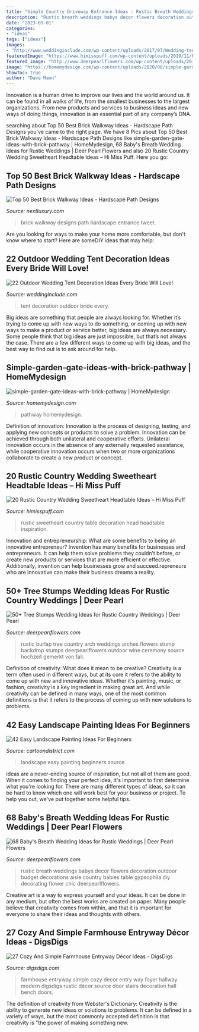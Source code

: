 ```yaml
---
title: "Simple Country Driveway Entrance Ideas : Rustic Breath Weddings Babys Decor Flowers Decoration Outdoor Budget Decorations Aisle Country Babies Table Gypsophila Diy Decorating Flower Chic Deerpearlflowers"
description: "Rustic breath weddings babys decor flowers decoration outdoor budget decorations aisle country babies table gypsophila diy decorating flower chic deerpearlflowers"
date: "2023-05-01"
categories:
- "ideas"
tags: ["ideas"]
images:
- "http://www.weddinginclude.com/wp-content/uploads/2017/07/Wedding-tent-decoration-ideas-By-Ventolaphotography.jpg"
featuredImage: "https://www.himisspuff.com/wp-content/uploads/2019/11/Rustic-country-wedding-sweetheart-head-table-decoration-ideas-6.jpg"
featured_image: "http://www.deerpearlflowers.com/wp-content/uploads/2015/04/rustic-wedding-ideas-babys-breath-wedding-decor.jpg"
image: "https://homemydesign.com/wp-content/uploads/2020/08/simple-garden-gate-ideas-with-brick-pathway.jpg"
ShowToc: true
author: "Dave Mann"
---
```



Innovation is a human drive to improve our lives and the world around us. It can be found in all walks of life, from the smallest businesses to the largest organizations. From new products and services to business ideas and new ways of doing things, innovation is an essential part of any company’s DNA.

	

		
searching about Top 50 Best Brick Walkway Ideas - Hardscape Path Designs you've came to the right page. We have 8 Pics about Top 50 Best Brick Walkway Ideas - Hardscape Path Designs like simple-garden-gate-ideas-with-brick-pathway | HomeMydesign, 68 Baby&#039;s Breath Wedding Ideas for Rustic Weddings | Deer Pearl Flowers and also 20 Rustic Country Wedding Sweetheart Headtable Ideas – Hi Miss Puff. Here you go:
		
    
## Top 50 Best Brick Walkway Ideas - Hardscape Path Designs

<img loading=lazy src="http://nextluxury.com/wp-content/uploads/home-entrance-designs-brick-walkway.jpg" onerror="this.onerror=null;this.src='https://tse2.mm.bing.net/th?id=OIP.kSONbsQ-Owk4NrXx9ItcAAAAAA&amp;pid=15.1';" alt="Top 50 Best Brick Walkway Ideas - Hardscape Path Designs">

_Source: nextluxury.com_

>brick walkway designs path hardscape entrance tweet. 

	

Are you looking for ways to make your home more comfortable, but don't know where to start? Here are someDIY ideas that may help: 

    
## 22 Outdoor Wedding Tent Decoration Ideas Every Bride Will Love!

<img loading=lazy src="http://www.weddinginclude.com/wp-content/uploads/2017/07/Wedding-tent-decoration-ideas-By-Ventolaphotography.jpg" onerror="this.onerror=null;this.src='https://tse3.mm.bing.net/th?id=OIP.tP3XDv0G-OoNQfC6uXf5EwHaLH&amp;pid=15.1';" alt="22 Outdoor Wedding Tent Decoration Ideas Every Bride Will Love!">

_Source: weddinginclude.com_

>tent decoration outdoor bride every. 

	

Big ideas are something that people are always looking for. Whether it’s trying to come up with new ways to do something, or coming up with new ways to make a product or service better, big ideas are always necessary. Some people think that big ideas are just impossible, but that’s not always the case. There are a few different ways to come up with big ideas, and the best way to find out is to ask around for help.

    
## Simple-garden-gate-ideas-with-brick-pathway | HomeMydesign

<img loading=lazy src="https://homemydesign.com/wp-content/uploads/2020/08/simple-garden-gate-ideas-with-brick-pathway.jpg" onerror="this.onerror=null;this.src='https://tse3.mm.bing.net/th?id=OIP.Fs-Zsmc8lESE7-0pAT301AHaKD&amp;pid=15.1';" alt="simple-garden-gate-ideas-with-brick-pathway | HomeMydesign">

_Source: homemydesign.com_

>pathway homemydesign. 

	

Definition of innovation:
Innovation is the process of designing, testing, and applying new concepts or products to solve a problem. Innovation can be achieved through both unilateral and cooperative efforts. Unilateral innovation occurs in the absence of any externally requested assistance, while cooperative innovation occurs when two or more organizations collaborate to create a new product or concept.

    
## 20 Rustic Country Wedding Sweetheart Headtable Ideas – Hi Miss Puff

<img loading=lazy src="https://www.himisspuff.com/wp-content/uploads/2019/11/Rustic-country-wedding-sweetheart-head-table-decoration-ideas-6.jpg" onerror="this.onerror=null;this.src='https://tse3.mm.bing.net/th?id=OIP.RVKFUuh058H6rXp_BtiubwHaKH&amp;pid=15.1';" alt="20 Rustic Country Wedding Sweetheart Headtable Ideas – Hi Miss Puff">

_Source: himisspuff.com_

>rustic sweetheart country table decoration head headtable inspiration. 

	

Innovation and entrepreneurship: What are some benefits to being an innovative entrepreneur?
Invention has many benefits for businesses and entrepreneurs. It can help them solve problems they couldn’t before, or create new products or services that are more efficient or effective. Additionally, invention can help businesses grow and succeed.repreneurs who are innovative can make their business dreams a reality.

    
## 50+ Tree Stumps Wedding Ideas For Rustic Country Weddings | Deer Pearl

<img loading=lazy src="http://www.deerpearlflowers.com/wp-content/uploads/2015/05/rustic-tree-stump-and-flowers-wedding-arch.jpg" onerror="this.onerror=null;this.src='https://tse3.mm.bing.net/th?id=OIP.mEqyY4sGmNsc0N2XuZhGdAHaLG&amp;pid=15.1';" alt="50+ Tree Stumps Wedding Ideas for Rustic Country Weddings | Deer Pearl">

_Source: deerpearlflowers.com_

>rustic burlap tree country arch weddings arches flowers stump backdrop stumps deerpearlflowers outdoor wine ceremony source hochzeit gemerkt von fall. 

	

Definition of creativity: What does it mean to be creative?
Creativity is a term often used in different ways, but at its core it refers to the ability to come up with new and innovative ideas. Whether it’s painting, music, or fashion, creativity is a key ingredient in making great art. And while creativity can be defined in many ways, one of the most common definitions is that it refers to the process of coming up with new solutions to problems.

    
## 42 Easy Landscape Painting Ideas For Beginners

<img loading=lazy src="http://www.cartoondistrict.com/wp-content/uploads/2017/07/Easy-Landscape-Painting-Ideas-For-Beginners-8.jpg" onerror="this.onerror=null;this.src='https://tse2.mm.bing.net/th?id=OIP.zFHi1ReC5fC3wjcMlnnVjgHaJZ&amp;pid=15.1';" alt="42 Easy Landscape Painting Ideas For Beginners">

_Source: cartoondistrict.com_

>landscape easy painting beginners source. 

	

ideas are a never-ending source of inspiration, but not all of them are good. When it comes to finding your perfect idea, it's important to first determine what you're looking for. There are many different types of ideas, so it can be hard to know which one will work best for your business or project. To help you out, we've put together some helpful tips.

    
## 68 Baby&#039;s Breath Wedding Ideas For Rustic Weddings | Deer Pearl Flowers

<img loading=lazy src="http://www.deerpearlflowers.com/wp-content/uploads/2015/04/rustic-wedding-ideas-babys-breath-wedding-decor.jpg" onerror="this.onerror=null;this.src='https://tse2.mm.bing.net/th?id=OIP.bOYaR3iwimHnc7z8OqC4nwHaLG&amp;pid=15.1';" alt="68 Baby&#039;s Breath Wedding Ideas for Rustic Weddings | Deer Pearl Flowers">

_Source: deerpearlflowers.com_

>rustic breath weddings babys decor flowers decoration outdoor budget decorations aisle country babies table gypsophila diy decorating flower chic deerpearlflowers. 

	

Creative art is a way to express yourself and your ideas. It can be done in any medium, but often the best works are created on paper. Many people believe that creativity comes from within, and that it is important for everyone to share their ideas and thoughts with others.

    
## 27 Cozy And Simple Farmhouse Entryway Décor Ideas - DigsDigs

<img loading=lazy src="http://www.digsdigs.com/photos/cozy-and-simple-farmhouse-entryway-decor-ideas-2.jpg" onerror="this.onerror=null;this.src='https://tse3.mm.bing.net/th?id=OIP.2447QZAgnhTLmGc4ywmeBQHaK2&amp;pid=15.1';" alt="27 Cozy And Simple Farmhouse Entryway Décor Ideas - DigsDigs">

_Source: digsdigs.com_

>farmhouse entryway simple cozy decor entry way foyer hallway modern digsdigs rustic décor source door stairs decoration hall bench doors. 

	

The definition of creativity from Webster's Dictionary:
Creativity is the ability to generate new ideas or solutions to problems. It can be defined in a variety of ways, but the most commonly accepted definition is that creativity is "the power of making something new.

